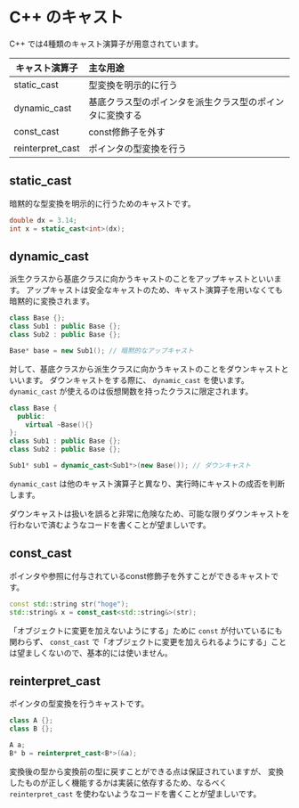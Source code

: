 # C++ のキャスト

C++ では4種類のキャスト演算子が用意されています。

|   キャスト演算子   | 主な用途                                         |
|------------------|:-----------------------------------------------|
| static_cast      | 型変換を明示的に行う                               |
| dynamic_cast     | 基底クラス型のポインタを派生クラス型のポインタに変換する |
| const_cast       | const修飾子を外す                                |
| reinterpret_cast | ポインタの型変換を行う                             |

<!-- TODO: dynamic_castはポインタのみの紹介にするか否か -->

## static_cast

暗黙的な型変換を明示的に行うためのキャストです。

```cpp
double dx = 3.14;
int x = static_cast<int>(dx);
```

## dynamic_cast

派生クラスから基底クラスに向かうキャストのことをアップキャストといいます。
アップキャストは安全なキャストのため、キャスト演算子を用いなくても暗黙的に変換されます。

```cpp
class Base {};
class Sub1 : public Base {};
class Sub2 : public Base {};

Base* base = new Sub1(); // 暗黙的なアップキャスト
```

対して、基底クラスから派生クラスに向かうキャストのことをダウンキャストといいます。
ダウンキャストをする際に、 `dynamic_cast` を使います。
`dynamic_cast` が使えるのは仮想関数を持ったクラスに限定されます。

```cpp
class Base {
  public:
    virtual ~Base(){}
};
class Sub1 : public Base {};
class Sub2 : public Base {};

Sub1* sub1 = dynamic_cast<Sub1*>(new Base()); // ダウンキャスト
```

`dynamic_cast` は他のキャスト演算子と異なり、実行時にキャストの成否を判断します。

ダウンキャストは扱いを誤ると非常に危険なため、可能な限りダウンキャストを行わないで済むようなコードを書くことが望ましいです。

## const_cast

<!-- 「ポインタや参照に付与されている」はいらないかも -->
ポインタや参照に付与されているconst修飾子を外すことができるキャストです。

```cpp
const std::string str("hoge");
std::string& x = const_cast<std::string&>(str);
```

「オブジェクトに変更を加えないようにする」ために `const` が付いているにも関わらず、
`const_cast` で「オブジェクトに変更を加えられるようにする」ことは望ましくないので、基本的には使いません。


## reinterpret_cast

ポインタの型変換を行うキャストです。

```cpp
class A {};
class B {};

A a;
B* b = reinterpret_cast<B*>(&a);
```

変換後の型から変換前の型に戻すことができる点は保証されていますが、
変換したものが正しく機能するかは実装に依存するため、なるべく `reinterpret_cast` を使わないようなコードを書くことが望ましいです。